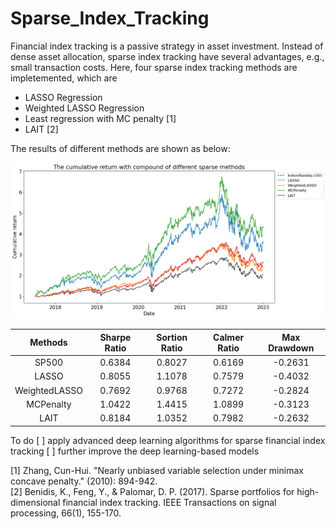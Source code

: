 # Sparse_Index_Tracking

Financial index tracking is a passive strategy in asset investment. Instead of dense asset allocation, sparse index tracking have several advantages, e.g., small transaction costs. Here, four sparse index tracking methods are impletemented, which are

- LASSO Regression
- Weighted LASSO Regression
- Least regression with MC penalty [1]
- LAIT [2]


The results of different methods are shown as below:

![](https://raw.githubusercontent.com/Gwan-Siu/Sparse_Index_Tracking/main/results/sparse_compare.png)



| Methods | Sharpe Ratio | Sortion Ratio | Calmer Ratio | Max Drawdown|
| :---------: | :---: | :---: | :---: | :---: |
| SP500 | 0.6384 | 0.8027 | 0.6169| -0.2631|  
| LASSO | 0.8055 | 1.1078 | 0.7579 | -0.4032 |  
| WeightedLASSO | 0.7692 | 0.9768 | 0.7272 | -0.2824 |  
| MCPenalty | 1.0422 | 1.4415 | 1.0899 | -0.3123 |  
| LAIT | 0.8184 | 1.0352 | 0.7982 | -0.2632 |  

To do
	[ ] apply advanced deep learning algorithms for sparse financial index tracking
	[ ] further improve the deep learning-based models

[1] Zhang, Cun-Hui. "Nearly unbiased variable selection under minimax concave penalty." (2010): 894-942.  
[2] Benidis, K., Feng, Y., & Palomar, D. P. (2017). Sparse portfolios for high-dimensional financial index tracking. IEEE Transactions on signal processing, 66(1), 155-170.